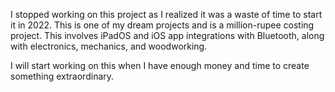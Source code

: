 I stopped working on this project as I realized it was a waste of time to start it in 2022. 
This is one of my dream projects and is a million-rupee costing project.
This involves iPadOS and iOS app integrations with Bluetooth, along with electronics, mechanics, and woodworking.

I will start working on this when I have enough money and time to create something extraordinary.
